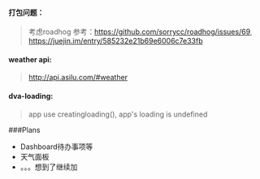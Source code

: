 #### 打包问题：
>考虑roadhog 参考：https://github.com/sorrycc/roadhog/issues/69, https://juejin.im/entry/585232e21b69e6006c7e33fb
#### weather api:
 > http://api.asilu.com/#weather
 #### dva-loading:
 > app use creatingloading(), app's loading is undefined
 
 ###Plans
 + Dashboard待办事项等
 + 天气面板
 + 。。。想到了继续加

